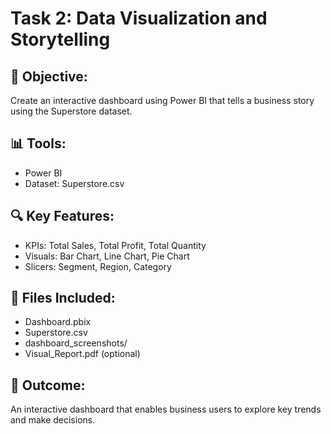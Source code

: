 # Task 2: Data Visualization and Storytelling

## 📌 Objective:
Create an interactive dashboard using Power BI that tells a business story using the Superstore dataset.

## 📊 Tools:
- Power BI
- Dataset: Superstore.csv

## 🔍 Key Features:
- KPIs: Total Sales, Total Profit, Total Quantity
- Visuals: Bar Chart, Line Chart, Pie Chart
- Slicers: Segment, Region, Category

## 📁 Files Included:
- Dashboard.pbix
- Superstore.csv
- dashboard_screenshots/
- Visual_Report.pdf (optional)

## 📝 Outcome:
An interactive dashboard that enables business users to explore key trends and make decisions.

